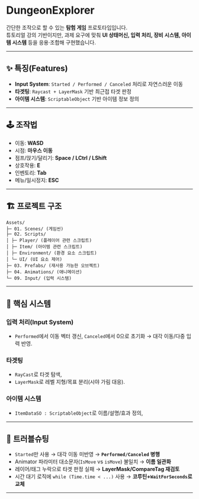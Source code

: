 # DungeonExplorer

간단한 조작으로 할 수 있는 **탐험 게임** 프로토타입입니다.  
튜토리얼 강의 기반이지만, 과제 요구에 맞춰 **UI 상태머신, 입력 처리, 장비 시스템, 아이템 시스템** 등을 응용·조합해 구현했습니다.

---

## ✨ 특징(Features)

- **Input System**: `Started / Performed / Canceled` 처리로 자연스러운 이동
- **타겟팅**: `Raycast + LayerMask` 기반 최근접 타겟 판정
- **아이템 시스템**: `ScriptableObject` 기반 아이템 정보 정의

---

## 🕹️ 조작법

- 이동: **WASD**
- 시점: **마우스 이동**
- 점프/앉기/달리기: **Space / LCtrl / LShift**
- 상호작용: **E**
- 인벤토리: **Tab**
- 메뉴/일시정지: **ESC**

---

## 🏗️ 프로젝트 구조
```
Assets/
├─ 01. Scenes/ (게임씬)
├─ 02. Scripts/
│ ├─ Player/ (플레이어 관련 스크립트)
│ ├─ Item/ (아이템 관련 스크립트)
│ ├─ Environment/ (환경 요소 스크립트)
│ └─ UI/ (UI 요소 제어)
├─ 03. Prefabs/ (재사용 가능한 오브젝트)
├─ 04. Animations/ (애니메이션)
└─ 09. Input/ (입력 시스템)
```

---

## 🔑 핵심 시스템

### 입력 처리(Input System)
- `Performed`에서 이동 벡터 갱신, `Canceled`에서 0으로 초기화 → 대각 이동/다중 입력 반영.

### 타겟팅
-  `RayCast`로 타겟 탐색,
- `LayerMask`로 레벨 지형/목표 분리(시야 가림 대응).


### 아이템 시스템
- `ItemDataSO : ScriptableObject`로 이름/설명/효과 정의,

---

## 🧪 트러블슈팅

- `Started`만 사용 → 대각 이동 미반영 → **`Performed/Canceled` 병행**
- Animator 파라미터 대소문자(`IsMove` vs `isMove`) 불일치 → **이름 일관화**
- 레이어/태그 누락으로 타겟 판정 실패 → **LayerMask/CompareTag 재검토**
- 시간 대기 로직에 `while (Time.time < ...)` 사용 → **코루틴+`WaitForSeconds`로 교체**

---
